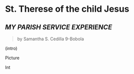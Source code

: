 # St. Therese of the child Jesus
## *MY PARISH SERVICE EXPERIENCE*
>by Samantha S. Cedilla 9-Bobola

(intro)


Picture


Int



